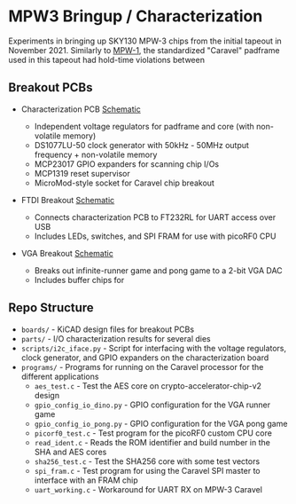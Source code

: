 # MPW3 Bringup / Characterization

Experiments in bringing up SKY130 MPW-3 chips from the initial tapeout in November 2021. Similarly to [MPW-1](https://github.com/asinghani/mpw1-bringup), the standardized "Caravel" padframe used in this tapeout had hold-time violations between 

## Breakout PCBs

- Characterization PCB [Schematic](boards/mpw3-common/schematic.pdf)
    - Independent voltage regulators for padframe and core (with non-volatile memory)
    - DS1077LU-50 clock generator with 50kHz - 50MHz output frequency + non-volatile memory
    - MCP23017 GPIO expanders for scanning chip I/Os
    - MCP1319 reset supervisor
    - MicroMod-style socket for Caravel chip breakout

- FTDI Breakout [Schematic](boards/uart-breakout/schematic.pdf)
    - Connects characterization PCB to FT232RL for UART access over USB
    - Includes LEDs, switches, and SPI FRAM for use with picoRF0 CPU

- VGA Breakout [Schematic](boards/vga-breakout/schematic.pdf)
    - Breaks out infinite-runner game and pong game to a 2-bit VGA DAC
    - Includes buffer chips for 

## Repo Structure

- `boards/` - KiCAD design files for breakout PCBs
- `parts/` - I/O characterization results for several dies
- `scripts/i2c_iface.py` - Script for interfacing with the voltage regulators, clock generator, and GPIO expanders on the characterization board
- `programs/` - Programs for running on the Caravel processor for the different applications
    - `aes_test.c` - Test the AES core on crypto-accelerator-chip-v2 design
    - `gpio_config_io_dino.py` - GPIO configuration for the VGA runner game
    - `gpio_config_io_pong.py` - GPIO configuration for the VGA pong game
    - `picorf0_test.c` - Test program for the picoRF0 custom CPU core
    - `read_ident.c` - Reads the ROM identifier and build number in the SHA and AES cores
    - `sha256_test.c` - Test the SHA256 core with some test vectors
    - `spi_fram.c` - Test program for using the Caravel SPI master to interface with an FRAM chip
    - `uart_working.c` - Workaround for UART RX on MPW-3 Caravel
